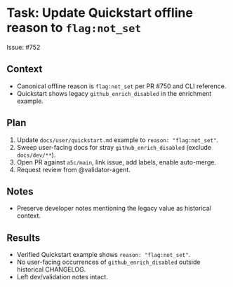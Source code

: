 # Task: Update Quickstart offline reason to `flag:not_set`

Issue: #752

## Context

- Canonical offline reason is `flag:not_set` per PR #750 and CLI reference.
- Quickstart shows legacy `github_enrich_disabled` in the enrichment example.

## Plan

1. Update `docs/user/quickstart.md` example to `reason: "flag:not_set"`.
2. Sweep user-facing docs for stray `github_enrich_disabled` (exclude `docs/dev/**`).
3. Open PR against `a5c/main`, link issue, add labels, enable auto-merge.
4. Request review from @validator-agent.

## Notes

- Preserve developer notes mentioning the legacy value as historical context.

## Results

- Verified Quickstart example shows `reason: "flag:not_set"`.
- No user-facing occurrences of `github_enrich_disabled` outside historical CHANGELOG.
- Left dev/validation notes intact.
